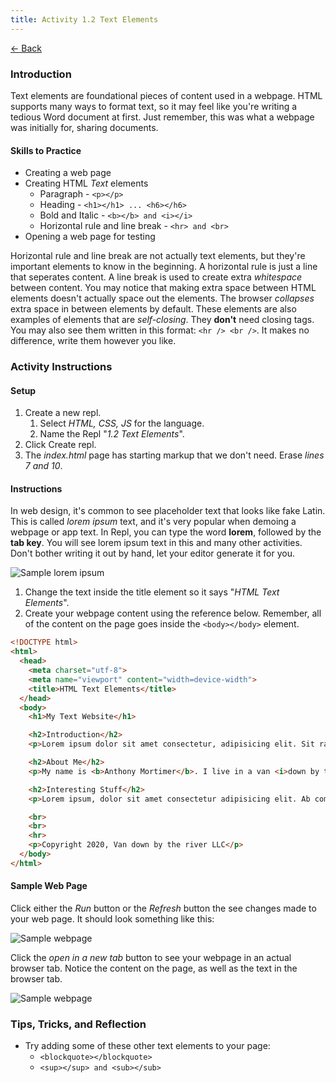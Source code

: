 ```yaml
---
title: Activity 1.2 Text Elements
---
```


[← Back](/activities/web-design/)

### Introduction

Text elements are foundational pieces of content used in a webpage. HTML supports many ways to format text, so it may feel like you're writing a tedious Word document at first. Just remember, this was what a webpage was initially for, sharing documents.

#### Skills to Practice

- Creating a web page
- Creating HTML *Text* elements
    - Paragraph - `<p></p>`
    - Heading - `<h1></h1> ... <h6></h6>`
    - Bold and Italic - `<b></b> and <i></i>`
    - Horizontal rule and line break - `<hr> and <br>`
- Opening a web page for testing

Horizontal rule and line break are not actually text elements, but they're important elements to know in the beginning. A horizontal rule is just a line that seperates content. A line break is used to create extra *whitespace* between content. You may notice that making extra space between HTML elements doesn't actually space out the elements. The browser *collapses* extra space in between elements by default. These elements are also examples of elements that are *self-closing*. They **don't** need closing tags. You may also see them written in this format: `<hr /> <br />`. It makes no difference, write them however you like.

### Activity Instructions

#### Setup
1. Create a new repl.
    1. Select *HTML, CSS, JS* for the language.
    2. Name the Repl "*1.2 Text Elements*".
2. Click Create repl.
3. The *index.html* page has starting markup that we don't need. Erase *lines 7 and 10*.

#### Instructions

In web design, it's common to see placeholder text that looks like fake Latin. This is called *lorem ipsum* text, and it's very popular when demoing a webpage or app text. In Repl, you can type the word **lorem**, followed by the **tab key**. You will see lorem ipsum text in this and many other activities. Don't bother writing it out by hand, let your editor generate it for you.

![Sample lorem ipsum](/assets/img/activities/lorem.gif)

1. Change the text inside the title element so it says "*HTML Text Elements*".
2. Create your webpage content using the reference below. Remember, all of the content on the page goes inside the `<body></body>` element.


```html
<!DOCTYPE html>
<html>
  <head>
    <meta charset="utf-8">
    <meta name="viewport" content="width=device-width">
    <title>HTML Text Elements</title>
  </head>
  <body>
    <h1>My Text Website</h1>

    <h2>Introduction</h2>
    <p>Lorem ipsum dolor sit amet consectetur, adipisicing elit. Sit ratione ipsa ex eos nisi assumenda aliquam magnam, veniam omnis culpa explicabo voluptatum nobis doloremque tenetur quisquam aspernatur quasi similique iure.</p>

    <h2>About Me</h2>
    <p>My name is <b>Anthony Mortimer</b>. I live in a van <i>down by the river</i>!</p>

    <h2>Interesting Stuff</h2>
    <p>Lorem ipsum, dolor sit amet consectetur adipisicing elit. Ab commodi odio sint eius? Nulla commodi nam voluptas debitis corrupti incidunt dolorum deleniti harum, quibusdam repellendus, non iure impedit cum odit.</p>

    <br>
    <br>
    <hr>
    <p>Copyright 2020, Van down by the river LLC</p>
  </body>
</html>
```

#### Sample Web Page

Click either the *Run* button or the *Refresh* button the see changes made to your web page. It should look something like this:

![Sample webpage](/assets/img/activities/webpage-text-sample.png)

Click the *open in a new tab* button to see your webpage in an actual browser tab. Notice the content on the page, as well as the text in the browser tab.

![Sample webpage](/assets/img/activities/webpage-text-browser-sample.png)


### Tips, Tricks, and Reflection

- Try adding some of these other text elements to your page:
  - `<blockquote></blockquote>`
  - `<sup></sup> and <sub></sub>`